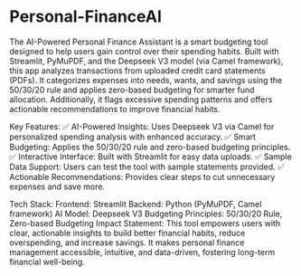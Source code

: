 # Personal-FinanceAI
The AI-Powered Personal Finance Assistant is a smart budgeting tool designed to help users gain control over their spending habits. Built with Streamlit, PyMuPDF, and the Deepseek V3 model (via Camel framework), this app analyzes transactions from uploaded credit card statements (PDFs). It categorizes expenses into needs, wants, and savings using the 50/30/20 rule and applies zero-based budgeting for smarter fund allocation. Additionally, it flags excessive spending patterns and offers actionable recommendations to improve financial habits.

Key Features:
✅ AI-Powered Insights: Uses Deepseek V3 via Camel for personalized spending analysis with enhanced accuracy. ✅ Smart Budgeting: Applies the 50/30/20 rule and zero-based budgeting principles. ✅ Interactive Interface: Built with Streamlit for easy data uploads. ✅ Sample Data Support: Users can test the tool with sample statements provided. ✅ Actionable Recommendations: Provides clear steps to cut unnecessary expenses and save more.

Tech Stack:
Frontend: Streamlit
Backend: Python (PyMuPDF, Camel framework)
AI Model: Deepseek V3
Budgeting Principles: 50/30/20 Rule, Zero-based Budgeting
Impact Statement:
This tool empowers users with clear, actionable insights to build better financial habits, reduce overspending, and increase savings. It makes personal finance management accessible, intuitive, and data-driven, fostering long-term financial well-being.
